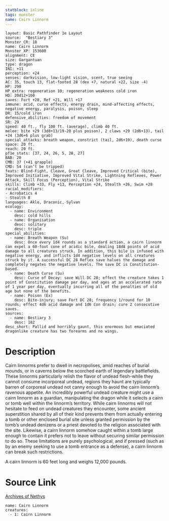 ```yaml
---
statblock: inline
tags: monster
name: Cairn Linnorm
---
```

```statblock
layout: Basic Pathfinder 1e Layout
source:  "Bestiary 3"
Monster_CR: 18
name: Cairn Linnorm
Monster_XP: 153600
alignment: CE
size: Gargantuan
type: dragon
INI: +11
perception: +24
senses: darkvision, low-light vision, scent, true seeing
AC: 35, touch 13, flat-footed 28 (dex +7, natural +22, size -4)
HP: 290
HP_extra: regeneration 10; regeneration weakness cold iron
HD: 20d12+160
saves: Fort +20, Ref +21, Will +17
immune: acid, curse effects, energy drain, mind-affecting effects, negative energy, paralysis, poison, sleep
DR: 15/cold iron
defensive_abilities: freedom of movement
SR: 29
speed: 40 ft., fly 100 ft. (average), climb 40 ft.
melee: bite +29 (3d8+13/19-20 plus poison), 2 claws +29 (2d6+13), tail +24 (3d6+6 plus grab)
special_attacks: breath weapon, constrict (tail, 2d6+19), death curse
space: 20 ft.
reach: 20 ft.
pf1e_stats: [37, 24, 26, 5, 20, 27]
BAB: 20
CMB: 37 (+41 grapple)
CMD: 54 (can’t be tripped)
feats: Blind-Fight, Cleave, Great Cleave, Improved Critical (bite), Improved Initiative, Improved Vital Strike, Lightning Reflexes, Power Attack, Skill Focus (Perception), Vital Strike
skills: Climb +33, Fly +13, Perception +24, Stealth +26, Swim +28
racial_modifiers:
- Acrobatics 4
- Stealth 8
languages: Aklo, Draconic, Sylvan
ecology:
  - name: Environment
    desc: cold hills
  - name: Organisation
    desc: solitary
    desc: triple
special_abilities:
  - name: Breath Weapon (Su)
    desc: Once every 1d4 rounds as a standard action, a cairn linnorm can expel a 60-foot cone of acidic bile, dealing 18d8 points of acid damage to all creatures struck. In addition, this bile is infused with negative energy, and inflicts 1d4 negative levels on all creatures struck by it. A successful DC 28 Reflex save halves the damage and completely negates the negative levels. The save DC is Constitution-based.
  - name: Death Curse (Su)
    desc: Curse of Decay: save Will DC 28; effect the creature takes 1 point of Constitution damage per day, and ages at an accelerated rate of 1 year per day, eventually incurring all of the penalties of old age but none of the benefits.
  - name: Poison (Ex)
    desc: Bite-injury; save Fort DC 28; frequency 1/round for 10 rounds; effect 4d6 acid damage and 1d6 Con drain; cure 2 consecutive saves.
sources:
  - name: Bestiary 3
    desc: 182
desc_short: Pallid and horribly gaunt, this enormous but emaciated dragonlike creature has two forearms and no wings.
```
# Description
Cairn linnorms prefer to dwell in necropolises, amid reaches of burial mounds, or in caverns below the scorched earth of legendary battlefields. These linnorms particularly relish the flavor of undead flesh-while they cannot consume incorporeal undead, regions they haunt are typically barren of corporeal undead not canny enough to avoid the cairn linnorm’s ravenous appetite. An incredibly powerful undead creature might use a cairn linnorm as a guardian, manipulating the dragon while it selects a cairn or tomb well within the linnorm’s territory. While cairn linnorms will not hesitate to feed on undead creatures they encounter, some ancient superstition shared by all of their kind prevents them from actually entering a tomb or other enclosed burial site unless granted permission by the tomb’s undead denizens or a priest devoted to the religion associated with the site. Likewise, a cairn linnorm somehow caught within a tomb large enough to contain it prefers not to leave without securing similar permission to do so. These limitations are purely psychological, and if pressed (such as by an enemy seeking to use a tomb entrance as a defense), a cairn linnorm can break such restrictions.

A cairn linnorm is 60 feet long and weighs 12,000 pounds.
# Source Link
[Archives of Nethys](https://aonprd.com/MonsterDisplay.aspx?ItemName=Cairn%20Linnorm)
```encounter-table
name: Cairn Linnorm
creatures:
  - 1: Cairn Linnorm
```

